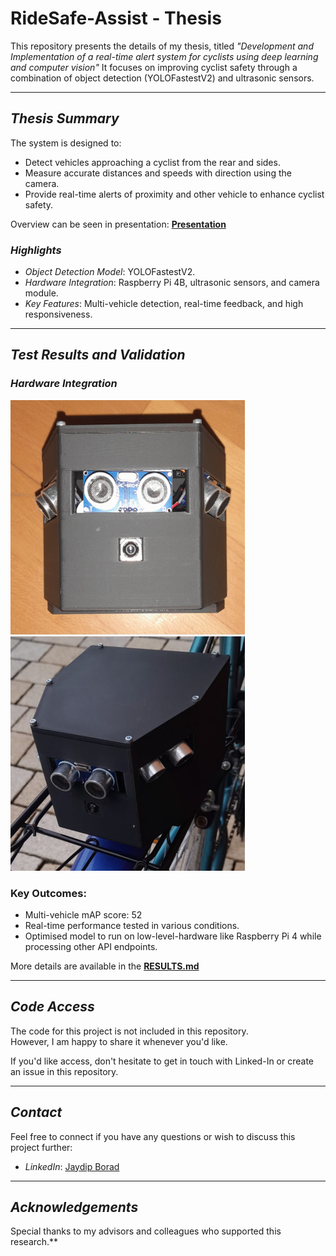 # RideSafe-Assist - Thesis


This repository presents the details of my thesis, titled *"Development and Implementation of a real-time alert system for cyclists using deep learning and computer vision"* It focuses on improving cyclist safety through a combination of object detection (YOLOFastestV2) and ultrasonic sensors.

---

## *Thesis Summary*

The system is designed to:
- Detect vehicles approaching a cyclist from the rear and sides.
- Measure accurate distances and speeds with direction using the camera.
- Provide real-time alerts of proximity and other vehicle to enhance cyclist safety.

Overview can be seen in presentation: [**Presentation**](https://github.com/boradj/RideSafe-Assist/blob/main/final_thesis.pdf)

### *Highlights*
- *Object Detection Model*: YOLOFastestV2.
- *Hardware Integration*: Raspberry Pi 4B, ultrasonic sensors, and camera module.
- *Key Features*: Multi-vehicle detection, real-time feedback, and high responsiveness.

---

## *Test Results and Validation*

### *Hardware Integration*

<img src="https://github.com/boradj/RideSafe-Assist/blob/main/Images/sensorintegratefront.jpg" width="375" height="375"> <img src="https://github.com/boradj/RideSafe-Assist/blob/main/Images/cyclemount2.png" width="375" height="375"> 

### Key Outcomes:
- Multi-vehicle mAP score: 52
- Real-time performance tested in various conditions.
- Optimised model to run on low-level-hardware like Raspberry Pi 4 while processing other API endpoints.

More details are available in the [**RESULTS.md**](https://github.com/boradj/RideSafe-Assist/blob/main/RESULTS.md)

---

## *Code Access*

The code for this project is not included in this repository.  
However, I am happy to share it whenever you'd like.  

If you'd like access, don't hesitate to get in touch with Linked-In or create an issue in this repository.

---

## *Contact*

Feel free to connect if you have any questions or wish to discuss this project further:
- *LinkedIn*: [Jaydip Borad](https://www.linkedin.com/in/jaydip-borad/)

---

## *Acknowledgements*
Special thanks to my advisors and colleagues who supported this research.**
